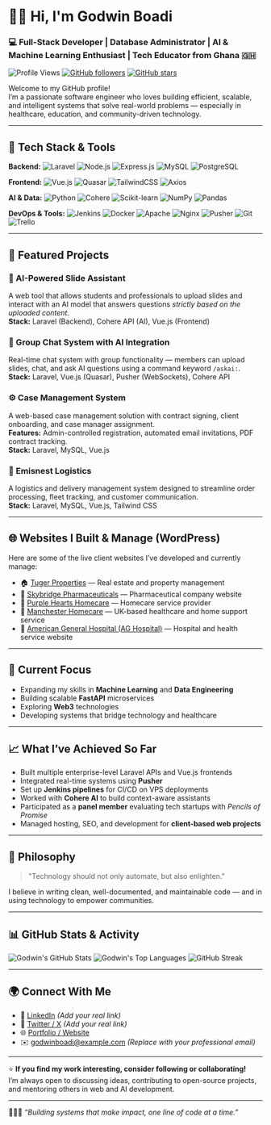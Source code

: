 # 👋🏾 Hi, I'm Godwin Boadi

### 💻 Full-Stack Developer | Database Administrator | AI & Machine Learning Enthusiast | Tech Educator from Ghana 🇬🇭

![Profile Views](https://komarev.com/ghpvc/?username=AQUACY&label=Profile%20Views&color=0e75b6&style=flat)
[![GitHub followers](https://img.shields.io/github/followers/AQUACY?label=Followers&style=social)](https://github.com/AQUACY)
[![GitHub stars](https://img.shields.io/github/stars/AQUACY?label=Stars&style=social)](https://github.com/AQUACY)

Welcome to my GitHub profile!  
I’m a passionate software engineer who loves building efficient, scalable, and intelligent systems that solve real-world problems — especially in healthcare, education, and community-driven technology.

---

## 🧰 Tech Stack & Tools

**Backend:**
![Laravel](https://img.shields.io/badge/Laravel-FF2D20?style=flat&logo=laravel&logoColor=white)
![Node.js](https://img.shields.io/badge/Node.js-43853D?style=flat&logo=node.js&logoColor=white)
![Express.js](https://img.shields.io/badge/Express.js-404D59?style=flat)
![MySQL](https://img.shields.io/badge/MySQL-005C84?style=flat&logo=mysql&logoColor=white)
![PostgreSQL](https://img.shields.io/badge/PostgreSQL-316192?style=flat&logo=postgresql&logoColor=white)

**Frontend:**
![Vue.js](https://img.shields.io/badge/Vue.js-35495E?style=flat&logo=vuedotjs&logoColor=4FC08D)
![Quasar](https://img.shields.io/badge/Quasar-1976D2?style=flat&logo=quasar&logoColor=white)
![TailwindCSS](https://img.shields.io/badge/Tailwind_CSS-38B2AC?style=flat&logo=tailwind-css&logoColor=white)
![Axios](https://img.shields.io/badge/Axios-5A29E4?style=flat&logo=axios&logoColor=white)

**AI & Data:**
![Python](https://img.shields.io/badge/Python-3776AB?style=flat&logo=python&logoColor=white)
![Cohere](https://img.shields.io/badge/Cohere_AI-000000?style=flat&logo=cohere&logoColor=white)
![Scikit-learn](https://img.shields.io/badge/Scikit--learn-F7931E?style=flat&logo=scikit-learn&logoColor=white)
![NumPy](https://img.shields.io/badge/Numpy-013243?style=flat&logo=numpy&logoColor=white)
![Pandas](https://img.shields.io/badge/Pandas-150458?style=flat&logo=pandas&logoColor=white)

**DevOps & Tools:**
![Jenkins](https://img.shields.io/badge/Jenkins-D24939?style=flat&logo=jenkins&logoColor=white)
![Docker](https://img.shields.io/badge/Docker-2496ED?style=flat&logo=docker&logoColor=white)
![Apache](https://img.shields.io/badge/Apache-D22128?style=flat&logo=apache&logoColor=white)
![Nginx](https://img.shields.io/badge/Nginx-009639?style=flat&logo=nginx&logoColor=white)
![Pusher](https://img.shields.io/badge/Pusher-300D4F?style=flat&logo=pusher&logoColor=white)
![Git](https://img.shields.io/badge/Git-F05032?style=flat&logo=git&logoColor=white)
![Trello](https://img.shields.io/badge/Trello-0079BF?style=flat&logo=trello&logoColor=white)

---

## 🚀 Featured Projects

### 🧠 AI-Powered Slide Assistant  
A web tool that allows students and professionals to upload slides and interact with an AI model that answers questions *strictly based on the uploaded content*.  
**Stack:** Laravel (Backend), Cohere API (AI), Vue.js (Frontend)

### 💬 Group Chat System with AI Integration  
Real-time chat system with group functionality — members can upload slides, chat, and ask AI questions using a command keyword `/askai:`.  
**Stack:** Laravel, Vue.js (Quasar), Pusher (WebSockets), Cohere API

### ⚙️ Case Management System  
A web-based case management solution with contract signing, client onboarding, and case manager assignment.  
**Features:** Admin-controlled registration, automated email invitations, PDF contract tracking.  
**Stack:** Laravel, MySQL, Vue.js

### 🚚 Emisnest Logistics  
A logistics and delivery management system designed to streamline order processing, fleet tracking, and customer communication.  
**Stack:** Laravel, MySQL, Vue.js, Tailwind CSS

---

## 🌐 Websites I Built & Manage (WordPress)

Here are some of the live client websites I’ve developed and currently manage:

- 🏠 [Tuger Properties](https://tugerproperties.com) — Real estate and property management  
- 💊 [Skybridge Pharmaceuticals](https://skybridgepharmaceuticals.com) — Pharmaceutical company website  
- 💜 [Purple Hearts Homecare](https://purpleheartshomecare.com) — Homecare service provider  
- 🏥 [Manchester Homecare](https://manchesterhomecare.com) — UK-based healthcare and home support service  
- 🏥 [American General Hospital (AG Hospital)](https://aghospital.org) — Hospital and health service website  

---

## 🧩 Current Focus
- Expanding my skills in **Machine Learning** and **Data Engineering**  
- Building scalable **FastAPI** microservices  
- Exploring **Web3** technologies  
- Developing systems that bridge technology and healthcare  

---

## 📈 What I’ve Achieved So Far
- Built multiple enterprise-level Laravel APIs and Vue.js frontends  
- Integrated real-time systems using **Pusher**  
- Set up **Jenkins pipelines** for CI/CD on VPS deployments  
- Worked with **Cohere AI** to build context-aware assistants  
- Participated as a **panel member** evaluating tech startups with *Pencils of Promise*  
- Managed hosting, SEO, and development for **client-based web projects**

---

## 🧠 Philosophy
> "Technology should not only automate, but also enlighten."

I believe in writing clean, well-documented, and maintainable code — and in using technology to empower communities.

---

## 📊 GitHub Stats & Activity

![Godwin's GitHub Stats](https://github-readme-stats.vercel.app/api?username=godwinboadi&show_icons=true&theme=tokyonight)
![Godwin's Top Languages](https://github-readme-stats.vercel.app/api/top-langs/?username=godwinboadi&layout=compact&theme=tokyonight)
![GitHub Streak](https://streak-stats.demolab.com?user=godwinboadi&theme=tokyonight&hide_border=true)

---

## 🌍 Connect With Me
- 💼 [LinkedIn](https://www.linkedin.com/) *(Add your real link)*  
- 💬 [Twitter / X](https://twitter.com/) *(Add your real link)*  
- 🌐 [Portfolio / Website](https://yourdomain.com)  
- ✉️ godwinboadi@example.com *(Replace with your professional email)*  

---

⭐ **If you find my work interesting, consider following or collaborating!**  
I’m always open to discussing ideas, contributing to open-source projects, and mentoring others in web and AI development.

---

👨🏾‍💻 *“Building systems that make impact, one line of code at a time.”*
